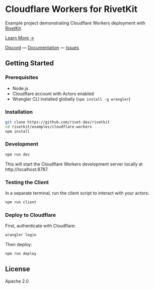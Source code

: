 # Cloudflare Workers for RivetKit

Example project demonstrating Cloudflare Workers deployment with [RivetKit](https://rivetkit.org).

[Learn More →](https://github.com/rivet-dev/rivetkit)

[Discord](https://rivet.dev/discord) — [Documentation](https://rivetkit.org) — [Issues](https://github.com/rivet-dev/rivetkit/issues)

## Getting Started

### Prerequisites

- Node.js
- Cloudflare account with Actors enabled
- Wrangler CLI installed globally (`npm install -g wrangler`)

### Installation

```sh
git clone https://github.com/rivet-dev/rivetkit
cd rivetkit/examples/cloudflare-workers
npm install
```

### Development

```sh
npm run dev
```

This will start the Cloudflare Workers development server locally at http://localhost:8787.

### Testing the Client

In a separate terminal, run the client script to interact with your actors:

```sh
npm run client
```

### Deploy to Cloudflare

First, authenticate with Cloudflare:

```sh
wrangler login
```

Then deploy:

```sh
npm run deploy
```

## License

Apache 2.0
